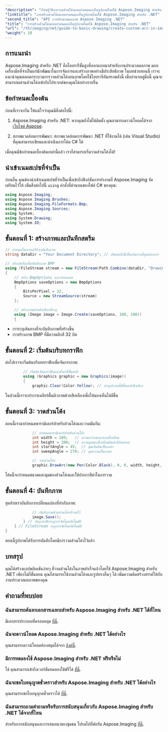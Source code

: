 ```yaml
---
"description": "เรียนรู้วิธีการวาดส่วนโค้งแบบกำหนดเองในรูปภาพโดยใช้ Aspose.Imaging สำหรับ .NET ทำตามคำแนะนำทีละขั้นตอนเพื่อตั้งค่ารูปภาพของคุณ เริ่มต้นบริบทกราฟิก กำหนดพารามิเตอร์ส่วนโค้ง และบันทึกผลลัพธ์สุดท้าย"
"linktitle": "การสร้างส่วนโค้งแบบกำหนดเองในรูปภาพโดยใช้ Aspose.Imaging สำหรับ .NET"
"second_title": "API การประมวลผลภาพ Aspose.Imaging .NET"
"title": "การสร้างส่วนโค้งแบบกำหนดเองในรูปภาพโดยใช้ Aspose.Imaging สำหรับ .NET"
"url": "/th/imaging/net/guide-to-basic-drawing/create-custom-arc-in-images/"
"weight": 10
---
```


## การแนะนำ

Aspose.Imaging สำหรับ .NET คือไลบรารีขั้นสูงที่ออกแบบมาสำหรับงานประมวลผลภาพ มอบเครื่องมือที่จำเป็นแก่นักพัฒนาในการจัดการและสร้างภาพอย่างมีประสิทธิภาพ ในบทช่วยสอนนี้ เราจะแนะนำคุณตลอดกระบวนการวาดส่วนโค้งบนภาพโดยใช้ไลบรารีอันทรงพลังนี้ เมื่ออ่านจบคู่มือนี้ คุณจะสามารถผสานส่วนโค้งเข้ากับโปรเจกต์ของคุณได้อย่างราบรื่น

## ข้อกำหนดเบื้องต้น

ก่อนที่เราจะเริ่ม ให้แน่ใจว่าคุณมีสิ่งต่อไปนี้:

1. Aspose.Imaging สำหรับ .NET: หากคุณยังไม่ได้ติดตั้ง คุณสามารถดาวน์โหลดได้จาก [เว็บไซต์ Aspose](https://releases-aspose.com/imaging/net/).

2. สภาพแวดล้อมการพัฒนา: สภาพแวดล้อมการพัฒนา .NET ที่ใช้งานได้ (เช่น Visual Studio) ที่คุณสามารถเขียนและดำเนินการโค้ด C# ได้

เมื่อคุณมีข้อกำหนดเบื้องต้นเหล่านี้แล้ว เราก็สามารถเริ่มวาดส่วนโค้งได้!

## นำเข้าเนมสเปซที่จำเป็น

ก่อนอื่น คุณต้องนำเข้าเนมสเปซที่จำเป็นเพื่อเข้าถึงฟังก์ชันการทำงานที่ Aspose.Imaging จัดเตรียมไว้ให้ เพิ่มสิ่งต่อไปนี้ `using` คำสั่งที่ด้านบนของไฟล์ C# ของคุณ:

```csharp
using Aspose.Imaging;
using Aspose.Imaging.Brushes;
using Aspose.Imaging.FileFormats.Bmp;
using Aspose.Imaging.Sources;
using System;
using System.Drawing;
using System.IO;
```

## ขั้นตอนที่ 1: สร้างภาพและบันทึกสตรีม

```csharp
// กำหนดไดเรกทอรีที่จะบันทึกภาพ
string dataDir = "Your Document Directory"; // อัพเดตสิ่งนี้เป็นเส้นทางที่คุณต้องการ

// สร้างสตรีมเพื่อบันทึกภาพ BMP
using (FileStream stream = new FileStream(Path.Combine(dataDir, "DrawingArc_out.bmp"), FileMode.Create))
{
    // สร้าง BmpOptions และกำหนดค่า
    BmpOptions saveOptions = new BmpOptions
    {
        BitsPerPixel = 32,
        Source = new StreamSource(stream)
    };

    // สร้างภาพด้วยตัวเลือกที่ระบุ
    using (Image image = Image.Create(saveOptions, 100, 100))
    {
```

- เราระบุเส้นทางที่จะบันทึกภาพที่สร้างขึ้น
- เราสร้างภาพ BMP ที่มีความลึกสี 32 บิต

## ขั้นตอนที่ 2: เริ่มต้นบริบทกราฟิก

ต่อไปเราจะเริ่มต้นบริบทกราฟิกเพื่อจัดการภาพ:

```csharp
        // เริ่มต้นวัตถุกราฟิกและตั้งค่าสีพื้นหลัง
        using (Graphics graphic = new Graphics(image))
        {
            graphic.Clear(Color.Yellow); // ล้างรูปภาพที่มีพื้นหลังสีเหลือง
```

ในส่วนนี้เราจะทำการเคลียร์พื้นผิวภาพด้วยสีเหลืองเพื่อให้มองเห็นได้ดีขึ้น

## ขั้นตอนที่ 3: วาดส่วนโค้ง

ตอนนี้เรามากำหนดพารามิเตอร์สำหรับส่วนโค้งและวาดมันกัน:

```csharp
            // กำหนดพารามิเตอร์สำหรับส่วนโค้ง
            int width = 100;   // ความกว้างของกรอบสี่เหลี่ยม
            int height = 200;  // ความสูงของสี่เหลี่ยมผืนผ้าที่ล้อมรอบ
            int startAngle = 45;  // มุมเริ่มต้นเป็นองศา
            int sweepAngle = 270; // มุมกวาดเป็นองศา

            // วาดส่วนโค้ง
            graphic.DrawArc(new Pen(Color.Black), 0, 0, width, height, startAngle, sweepAngle);
```

โค้ดนี้จะกำหนดขนาดและมุมของส่วนโค้งและใช้ปากกาสีดำในการวาด

## ขั้นตอนที่ 4: บันทึกภาพ

สุดท้ายเราบันทึกการเปลี่ยนแปลงที่ทำกับภาพ:

```csharp
            // บันทึกภาพด้วยส่วนโค้งที่วาดไว้
            image.Save();
        } // วัตถุกราฟิกจะถูกกำจัดโดยอัตโนมัติ
    } // FileStream จะถูกกำจัดโดยอัตโนมัติ
}
```

ตอนนี้รูปภาพได้รับการบันทึกโดยมีการวาดส่วนโค้งไว้แล้ว

## บทสรุป

คุณได้สร้างแอปพลิเคชันง่ายๆ ที่วาดส่วนโค้งในภาพสำเร็จแล้วโดยใช้ Aspose.Imaging สำหรับ .NET เพียงไม่กี่ขั้นตอน คุณก็สามารถใช้งานส่วนโค้งและรูปทรงอื่นๆ ได้ เพิ่มความคิดสร้างสรรค์ให้กับงานประมวลผลภาพของคุณ

## คำถามที่พบบ่อย

### ฉันสามารถค้นหาเอกสารเฉพาะสำหรับ Aspose.Imaging สำหรับ .NET ได้ที่ไหน

มีเอกสารประกอบที่ครอบคลุม [ที่นี่](https://reference-aspose.com/imaging/net/).

### ฉันจะดาวน์โหลด Aspose.Imaging สำหรับ .NET ได้อย่างไร

คุณสามารถดาวน์โหลดห้องสมุดได้จาก [ลิงค์นี้](https://releases-aspose.com/imaging/net/).

### มีการทดลองใช้ Aspose.Imaging สำหรับ .NET ฟรีหรือไม่

ใช่ คุณสามารถเข้าถึงเวอร์ชันทดลองใช้ฟรีได้ [ที่นี่](https://releases-aspose.com/).

### ฉันจะขอใบอนุญาตชั่วคราวสำหรับ Aspose.Imaging สำหรับ .NET ได้อย่างไร

คุณสามารถขอใบอนุญาตชั่วคราวได้ [ที่นี่](https://purchase-conholdate.com/temporary-license/).

### ฉันสามารถถามคำถามหรือรับการสนับสนุนเกี่ยวกับ Aspose.Imaging สำหรับ .NET ได้จากที่ไหน

สำหรับการสนับสนุนและการสนทนาของชุมชน โปรดไปที่ฟอรัม Aspose.Imaging [ที่นี่](https://forum-aspose.com/).